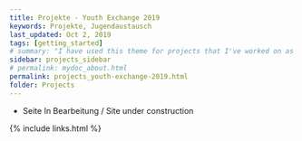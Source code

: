 ```yaml
---
title: Projekte - Youth Exchange 2019
keywords: Projekte, Jugendaustausch
last_updated: Oct 2, 2019
tags: [getting_started]
# summary: "I have used this theme for projects that I've worked on as a professional technical writer."
sidebar: projects_sidebar
# permalink: mydoc_about.html
permalink: projects_youth-exchange-2019.html
folder: Projects
---
```


* Seite In Bearbeitung / Site under construction

{% include links.html %}
